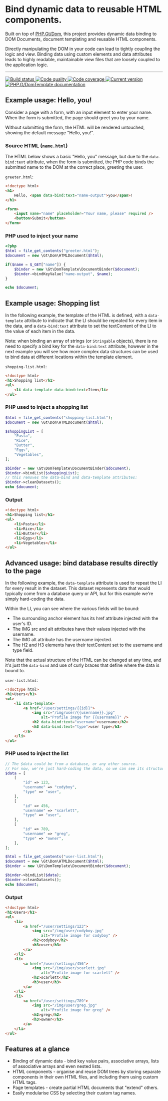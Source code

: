 # Bind dynamic data to reusable HTML components.

Built on top of [PHP.Gt/Dom][dom], this project provides dynamic data binding to DOM Documents, document templating and reusable HTML components.

Directly manipulating the DOM in your code can lead to tightly coupling the logic and view. Binding data using custom elements and data attributes leads to highly readable, maintainable view files that are loosely coupled to the application logic.  

***

<a href="https://github.com/PhpGt/DomTemplate/actions" target="_blank">
	<img src="https://badge.status.php.gt/domtemplate-build.svg" alt="Build status" />
</a>
<a href="https://scrutinizer-ci.com/g/PhpGt/DomTemplate" target="_blank">
	<img src="https://badge.status.php.gt/domtemplate-quality.svg" alt="Code quality" />
</a>
<a href="https://scrutinizer-ci.com/g/PhpGt/DomTemplate" target="_blank">
	<img src="https://badge.status.php.gt/domtemplate-coverage.svg" alt="Code coverage" />
</a>
<a href="https://packagist.org/packages/PhpGt/DomTemplate" target="_blank">
	<img src="https://badge.status.php.gt/domtemplate-version.svg" alt="Current version" />
</a>
<a href="http://www.php.gt/domtemplate" target="_blank">
	<img src="https://badge.status.php.gt/domtemplate-docs.svg" alt="PHP.G/DomTemplate documentation" />
</a>

## Example usage: Hello, you!

Consider a page with a form, with an input element to enter your name. When the form is submitted, the page should greet you by your name.

Without submitting the form, the HTML will be rendered untouched, showing the default message "Hello, you!".

### Source HTML (`name.html`)

The HTML below shows a basic "Hello, you" message, but due to the `data-bind:text` attribute, when the form is submitted, the PHP code binds the submitted name to the DOM at the correct place, greeting the user.

`greeter.html`:

```html
<!doctype html>
<h1>
	Hello, <span data-bind:text="name-output">you</span>!
</h1>

<form>
	<input name="name" placeholder="Your name, please" required />
	<button>Submit</button>
</form>
```

### PHP used to inject your name

```php
<?php
$html = file_get_contents("greeter.html");
$document = new \Gt\Dom\HTMLDocument($html);

if($name = $_GET["name"]) {
	$binder = new \Gt\DomTemplate\DocumentBinder($document);
	$binder->bindKeyValue("name-output", $name);
}

echo $document;
```

## Example usage: Shopping list

In the following example, the template of the HTML is defined, with a `data-template` attribute to indicate that the LI should be repeated for every item in the data, and a `data-bind:text` attribute to set the textContent of the LI to the value of each item in the data.

Note: when binding an array of strings (or `Stringable` objects), there is no need to specify a bind key for the `data-bind:text` attribute, however in the next example you will see how more complex data structures can be used to bind data at different locations within the template element.

`shopping-list.html`:

```html
<!doctype html>
<h1>Shopping list</h1>
<ul>
	<li data-template data-bind:text>Item</li>
</ul>
```

### PHP used to inject a shopping list

```php
$html = file_get_contents("shopping-list.html");
$document = new \Gt\Dom\HTMLDocument($html);

$shoppingList = [
	"Pasta",
	"Rice",
	"Butter",
	"Eggs",
	"Vegetables",
];

$binder = new \Gt\DomTemplate\DocumentBinder($document);
$binder->bindList($shoppingList);
// this removes the data-bind and data-template attributes:
$binder->cleanDatasets(); 
echo $document;
```

### Output

```html
<!doctype html>
<h1>Shopping list</h1>
<ul>
	<li>Pasta</li>
	<li>Rice</li>
	<li>Butter</li>
	<li>Eggs</li>
	<li>Vegetables</li>
</ul>
```

## Advanced usage: bind database results directly to the page

In the following example, the `data-template` attribute is used to repeat the LI for every result in the dataset. This dataset represents data that would typically come from a database query or API, but for this example we're simply hard-coding the data.

Within the LI, you can see where the various fields will be bound:

+ The surrounding anchor element has its href attribute injected with the user's ID.
+ The IMG src and alt attributes have their values injected with the username.
+ The IMG alt attribute has the username injected.
+ The H2 and H3 elements have their textContent set to the username and type field.

Note that the actual structure of the HTML can be changed at any time, and it's just the `data-bind` and use of curly braces that define where the data is bound to.

`user-list.html`:
```html
<!doctype html>
<h1>Users</h1>
<ul>
	<li data-template>
		<a href="/user/settings/{{id}}">
			<img src="/img/user/{{username}}.jpg" 
				alt="Profile image for {{username}}" />
			<h2 data-bind:text="username">username</h2>
			<h3 data-bind:text="type">user type</h3>
		</a>
	</li>
</ul>
```

### PHP used to inject the list

```php
// The $data could be from a database, or any other source.
// For now, we're just hard-coding the data, so we can see its structure.
$data = [
	[
		"id" => 123,
		"username" => "codyboy",
		"type" => "user",
	],
	[
		"id" => 456,
		"username" => "scarlett",
		"type" => "user",
	],
	[
		"id" => 789,
		"username" => "greg",
		"type" => "owner",
	],
];

$html = file_get_contents("user-list.html");
$document = new \Gt\Dom\HTMLDocument($html);
$binder = new \Gt\DomTemplate\DocumentBinder($document);

$binder->bindList($data);
$binder->cleanDatasets();
echo $document;
```

### Output

```html
<!doctype html>
<h1>Users</h1>
<ul>
	<li>
		<a href="/user/settings/123">
			<img src="/img/user/codyboy.jpg" 
				alt="Profile image for codyboy" />
			<h2>codyboy</h2>
			<h3>user</h3>
		</a>
	</li>
	<li>
		<a href="/user/settings/456">
			<img src="/img/user/scarlett.jpg"
				alt="Profile image for scarlett" />
			<h2>scarlett</h2>
			<h3>user</h3>
		</a>
	</li>
	<li>
		<a href="/user/settings/789">
			<img src="/img/user/greg.jpg"
				alt="Profile image for greg" />
			<h2>greg</h2>
			<h3>owner</h3>
		</a>
	</li>
</ul>
```

Features at a glance
--------------------

+ Binding of dynamic data - bind key value pairs, associative arrays, lists of associative arrays and even nested lists.
+ HTML components - organise and reuse DOM trees by storing separate components in their own HTML files, and including them using custom HTML tags.
+ Page templates - create partial HTML documents that "extend" others.
+ Easily modularise CSS by selecting their custom tag names.

[dom]: https://www.php.gt/dom
